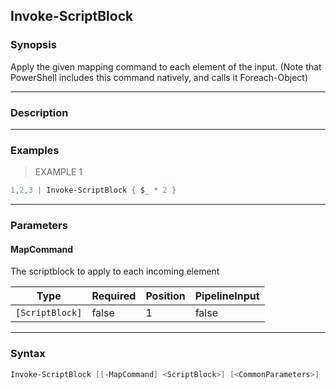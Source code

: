 Invoke-ScriptBlock
------------------

### Synopsis
Apply the given mapping command to each element of the input. (Note that
PowerShell includes this command natively, and calls it Foreach-Object)

---

### Description

---

### Examples
> EXAMPLE 1

```PowerShell
1,2,3 | Invoke-ScriptBlock { $_ * 2 }
```

---

### Parameters
#### **MapCommand**
The scriptblock to apply to each incoming element

|Type           |Required|Position|PipelineInput|
|---------------|--------|--------|-------------|
|`[ScriptBlock]`|false   |1       |false        |

---

### Syntax
```PowerShell
Invoke-ScriptBlock [[-MapCommand] <ScriptBlock>] [<CommonParameters>]
```
